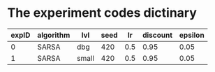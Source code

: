 # The experiment codes dictinary
| expID | algorithm |  lvl  | seed | lr   | discount | epsilon |
|-------|-----------|-------|------|------|----------|---------|
|  0    |  SARSA    |  dbg  | 420  | 0.5  |    0.95  |   0.05  |
|  1    |  SARSA    | small | 420  | 0.5  |    0.95  |   0.05  |
